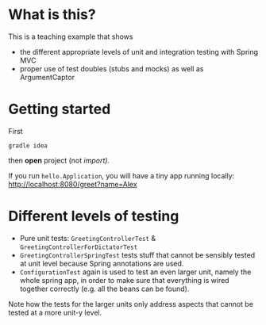 # What is this?

This is a teaching example that shows

* the different appropriate levels of unit and integration testing with Spring MVC
* proper use of test doubles (stubs and mocks) as well as ArgumentCaptor


# Getting started

First

    gradle idea

then **open** project (not _import)._

If you run `hello.Application`, you will have a tiny app running locally:
<http://localhost:8080/greet?name=Alex>


# Different levels of testing

* Pure unit tests: `GreetingControllerTest` & `GreetingControllerForDictatorTest`
* `GreetingControllerSpringTest` tests stuff that cannot be sensibly tested at unit level because Spring annotations are used.
* `ConfigurationTest` again is used to test an even larger unit, namely the whole spring app, in order to make sure that everything is wired together correctly (e.g. all the beans can be found).

Note how the tests for the larger units only address aspects that cannot be tested at a more unit-y level.

